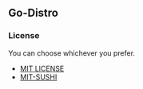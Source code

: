## Go-Distro

### License

You can choose whichever you prefer.

- [MIT LICENSE](./LICENSE.txt)
- [MIT-SUSHI](./SUSHI.md)
